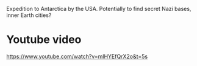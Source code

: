 Expedition to Antarctica by the USA. Potentially to find secret Nazi bases, inner Earth cities?

# Youtube video

https://www.youtube.com/watch?v=mlHYEfQrX2o&t=5s

